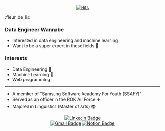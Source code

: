 <div align=center>
  
[![Hits](https://hits.seeyoufarm.com/api/count/incr/badge.svg?url=https%3A%2F%2Fgithub.com%2Fghleex%2F&count_bg=%2300ADEF&title_bg=%23555555&icon=&icon_color=%23E7E7E7&title=hits&edge_flat=false)](https://github.com/ghleex/)

</div>
:fleur_de_lis:

### Data Engineer Wannabe
- Interested in data engineering and machine learning
- Want to be a super expert in these fields :dash:

### Interests
- Data Engineering :floppy_disk:
- Machine Learning :robot:
- Web programming

------
- A member of "Samsung Software Academy For Youth (SSAFY)" 
- Served as an officer in the ROK Air Force :airplane: 
- Majored in Linguistics (Master of Arts) :books: 


<div align=center>
  
[![Linkedin Badge](https://img.shields.io/badge/-LinkedIn-blue?style=flat-square&logo=Linkedin&logoColor=white&link=https://bit.ly/2O670OE)](https://bit.ly/2O670OE)	
[![Gmail Badge](https://img.shields.io/badge/Gmail-d14836?style=flat-square&logo=Gmail&logoColor=white&link=mailto:ghleex@gmail.com)](mailto:ghleex@gmail.com)
[![Notion Badge](https://img.shields.io/badge/Notion-000000?style=flat-square&logo=notion&link=https://bit.ly/2MTqxkQ)](https://bit.ly/2MTqxkQ)

</div>





<!--
**ghleex/ghleex** is a ✨ _special_ ✨ repository because its `README.md` (this file) appears on your GitHub profile.

Here are some ideas to get you started:
  [![Tech Blog Badge](http://img.shields.io/badge/-Tech%20blog-black?style=flat-square&logo=github&link=https://zzsza.github.io/)](https://ghleex.github.io/)
  
  [![Youtube Badge](https://img.shields.io/badge/Youtube-ff0000?style=flat-square&logo=youtube&link=https://www.youtube.com/c/kyleschool)](https://www.youtube.com/c/주소 넣기)
  
- 🔭 I’m currently working on ...
- 🌱 I’m currently learning ...
- 👯 I’m looking to collaborate on ...
- 🤔 I’m looking for help with ...
- 💬 Ask me about ...

- 😄 Pronouns: ...
- ⚡ Fun fact: ...
-->

